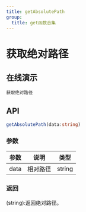 ```yaml
---
title: getAbsolutePath
group:
  title: get函数合集
---
```


# 获取绝对路径

## 在线演示

<code src="./getAbsolutePath.tsx">获取绝对路径</code>


## API

```typescript
getAbsolutePath(data:string)
```

### 参数

| 参数   | 说明               | 类型          |
| ------ | ------------------ | ------------- |
| data   | 相对路径 | string           |

### 返回

(string):返回绝对路径。